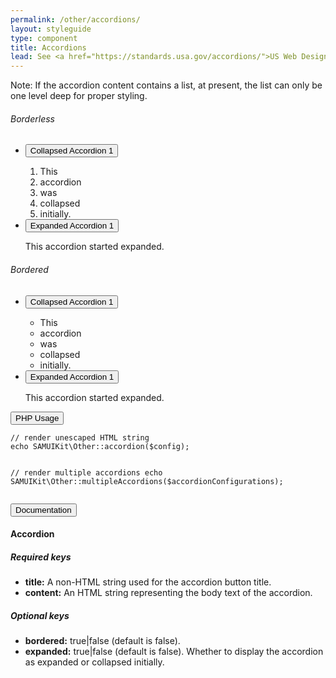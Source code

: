 ```yaml
---
permalink: /other/accordions/
layout: styleguide
type: component
title: Accordions
lead: See <a href="https://standards.usa.gov/accordions/">US Web Design Standards</a> for design description.
---
```


<p>Note: If the accordion content contains a list, at present, the list can only be one level deep for proper styling.</p>

<div class="preview">

  <h6>Borderless</h6>
  <div class="usa-accordion">
    <ul class="usa-unstyled-list">
      <li>
        <button class="usa-button-unstyled" aria-expanded="false" aria-controls="collapsible-1">Collapsed Accordion 1</button>
        <div id="collapsible-1" aria-hidden="true" class="usa-accordion-content">
          <ol>
            <li>This</li>
            <li>accordion</li>
            <li>was</li>
            <li>collapsed</li>
            <li>initially.</li>
          </ol>
        </div>
      </li>
      <li>
        <button class="usa-button-unstyled" aria-expanded="true" aria-controls="collapsible-0">Expanded Accordion 1</button>
        <div id="collapsible-0" aria-hidden="false" class="usa-accordion-content">
          <p>This accordion started expanded.</p>
        </div>
      </li>
    </ul>
  </div>
  
  <h6>Bordered</h6>
  <div class="usa-accordion-bordered">
    <ul class="usa-unstyled-list">
      <li>
        <button class="usa-button-unstyled" aria-expanded="false" aria-controls="collapsible-1">Collapsed Accordion 1</button>
        <div id="collapsible-1" aria-hidden="true" class="usa-accordion-content">
          <ul>
            <li>This</li>
            <li>accordion</li>
            <li>was</li>
            <li>collapsed</li>
            <li>initially.</li>
          </ul>
        </div>
      </li>
      <li>
        <button class="usa-button-unstyled" aria-expanded="true" aria-controls="collapsible-0">Expanded Accordion 1</button>
        <div id="collapsible-0" aria-hidden="false" class="usa-accordion-content">
          <p>This accordion started expanded.</p>
        </div>
      </li>
    </ul>
  </div>
</div>

<div class="usa-accordion-bordered usa-accordion-docs">
  <button class="usa-button-unstyled usa-accordion-button"
      aria-expanded="false" aria-controls="collapsible-0">
    PHP Usage
  </button>
  <div id="collapsible-0" aria-hidden="true" class="usa-accordion-content">
<pre><code>// render unescaped HTML string
echo SAMUIKit\Other::accordion($config);

// render multiple accordions
echo SAMUIKit\Other::multipleAccordions($accordionConfigurations);</code></pre>
  </div>
</div>
<div class="usa-accordion-bordered usa-accordion-docs">
  <button class="usa-button-unstyled usa-accordion-button"
    aria-expanded="true" aria-controls="collapsible-0">
    Documentation
  </button>
  <div id="collapsible-0" aria-hidden="false" class="usa-accordion-content">
    <h4 class="usa-heading">Accordion</h4>
    <h5>Required keys</h5>
    <ul>
      <li><strong>title:</strong> A non-HTML string used for the accordion button title.</li>
      <li><strong>content:</strong> An HTML string representing the body text of the accordion.</li>
    </ul>
    <h5>Optional keys</h5>
    <ul>
      <li><strong>bordered:</strong> true|false (default is false).</li>
      <li><strong>expanded:</strong> true|false (default is false). Whether to display the accordion as expanded or collapsed initially.</li>
    </ul>
  </div>
</div>
